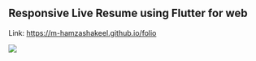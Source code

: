 ## Responsive Live Resume using Flutter for web

Link: https://m-hamzashakeel.github.io/folio

<img src="https://user-images.githubusercontent.com/43790152/111952323-c8365280-8b06-11eb-9c65-747b5001340a.PNG">